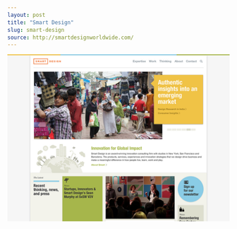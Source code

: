 ```yaml
---
layout: post
title: "Smart Design"
slug: smart-design
source: http://smartdesignworldwide.com/
---
```


<img src="/screenshots/smart-design.jpg">
